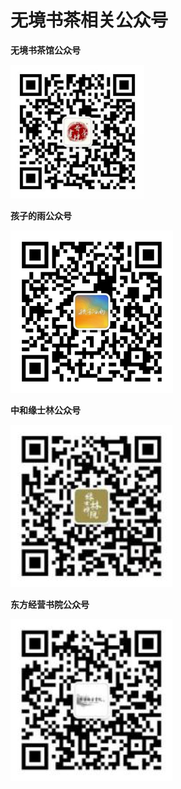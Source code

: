 # 无境书茶相关公众号

**无境书茶馆公众号**

![](../.gitbook/assets/wechatimg528.png)


  
**孩子的雨公众号**

![](../.gitbook/assets/image%20%2815%29.png)


  
**中和缘士林公众号**

![](../.gitbook/assets/image%20%285%29.png)


  
**东方经营书院公众号**

![](../.gitbook/assets/image%20%2813%29.png)

